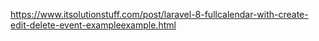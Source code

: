 https://www.itsolutionstuff.com/post/laravel-8-fullcalendar-with-create-edit-delete-event-exampleexample.html
